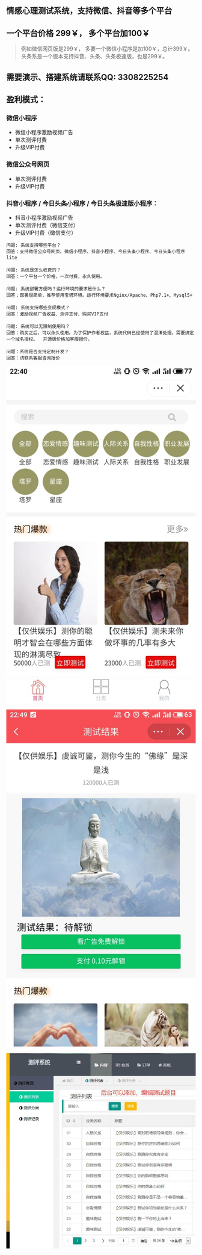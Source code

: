 ## 情感心理测试系统，支持微信、抖音等多个平台

## 一个平台价格 299￥， 多个平台加100￥
> 例如微信网页版是299￥，  多要一个微信小程序是加100￥，总计399￥。
> 头条系是一个版本支持抖音、头条、头条极速版，也是299￥。

## 需要演示、搭建系统请联系QQ: 3308225254

## 盈利模式：
### 微信小程序
- 微信小程序激励视频广告
- 单次测评付费
- 升级VIP付费

### 微信公众号网页
- 单次测评付费
- 升级VIP付费

### 抖音小程序 / 今日头条小程序 / 今日头条极速版小程序：
- 抖音小程序激励视频广告
- 单次测评付费（微信支付）
- 升级VIP付费（微信支付）

```
问题: 系统支持哪些平台？
回答：支持微信公众号网页、微信小程序、抖音小程序、今日头条小程序、今日头条小程序lite

问题: 系统是怎么收费的？
回答：一个平台一个价格，一次付费，永久使用。

问题: 系统部署方便吗？运行环境的要求是什么？
回答：部署很简单，推荐使用宝塔环境。运行环境要求Nginx/Apache、Php7.1+、Mysql5+

问题: 系统支持哪些变现模式？
回答：激励视频广告收益、测评支付、购买VIP支付

问题: 系统可以无限制使用吗？
回答：购买之后，可以永久使用。为了保护作者权益，系统代码已经使用了混淆处理。需要绑定一个域名授权。  开源版价格加客服报价。 

问题：系统是否支持定制开发？
回答：请联系客服咨询报价
```



![](https://raw.githubusercontent.com/assess001/-/main/assess1.jpg)

![](https://raw.githubusercontent.com/assess001/-/main/assess2.jpg)

![](https://raw.githubusercontent.com/assess001/-/main/assess3.jpg)
